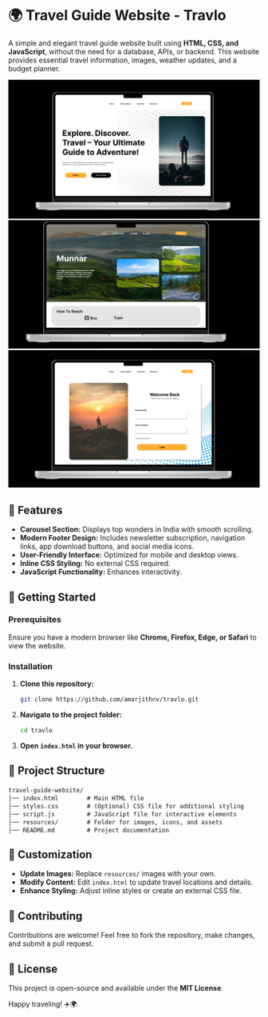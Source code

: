 # 🌍 Travel Guide Website - Travlo

A simple and elegant travel guide website built using **HTML, CSS, and JavaScript**, without the need for a database, APIs, or backend. This website provides essential travel information, images, weather updates, and a budget planner.

![Homepage Preview](homepage-preview.png)
![Single Page Preview](single-page-preview.png)
![Login Page Preview](login-preview.png)

## 📌 Features
- **Carousel Section:** Displays top wonders in India with smooth scrolling.
- **Modern Footer Design:** Includes newsletter subscription, navigation links, app download buttons, and social media icons.
- **User-Friendly Interface:** Optimized for mobile and desktop views.
- **Inline CSS Styling:** No external CSS required.
- **JavaScript Functionality:** Enhances interactivity.

## 🚀 Getting Started

### Prerequisites
Ensure you have a modern browser like **Chrome, Firefox, Edge, or Safari** to view the website.

### Installation
1. **Clone this repository:**
   ```bash
   git clone https://github.com/amarjithnv/travlo.git
   ```
2. **Navigate to the project folder:**
   ```bash
   cd travlo
   ```
3. **Open `index.html` in your browser.**

## 📁 Project Structure
```
travel-guide-website/
│── index.html        # Main HTML file
│── styles.css        # (Optional) CSS file for additional styling
│── script.js         # JavaScript file for interactive elements
│── resources/        # Folder for images, icons, and assets
│── README.md         # Project documentation
```

## 🎨 Customization
- **Update Images:** Replace `resources/` images with your own.
- **Modify Content:** Edit `index.html` to update travel locations and details.
- **Enhance Styling:** Adjust inline styles or create an external CSS file.

## 🤝 Contributing
Contributions are welcome! Feel free to fork the repository, make changes, and submit a pull request.

## 📜 License
This project is open-source and available under the **MIT License**.

Happy traveling! ✈️🌍
